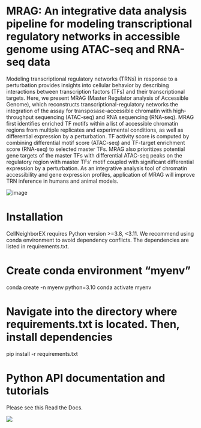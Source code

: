 # MRAG: An integrative data analysis pipeline for modeling transcriptional regulatory networks in accessible genome using ATAC-seq and RNA-seq data


Modeling transcriptional regulatory networks (TRNs) in response to a perturbation provides insights into cellular behavior by describing interactions between transcription factors (TFs) and their transcriptional targets. Here, we present MRAG (Master Regulator analysis of Accessible Genome), which reconstructs transcriptional-regulatory networks the integration of the assay for transposase-accessible chromatin with high-throughput sequencing (ATAC-seq) and RNA sequencing (RNA-seq). MRAG first identifies enriched TF motifs within a list of accessible chromatin regions from multiple replicates and experimental conditions, as well as differential expression by a perturbation. TF activity score is computed by combining differential motif score (ATAC-seq) and TF-target enrichment score (RNA-seq) to selected master TFs. MRAG also prioritizes potential gene targets of the master TFs with differential ATAC-seq peaks on the regulatory region with master TFs’ motif coupled with significant differential expression by a perturbation. As an integrative analysis tool of chromatin accessibility and gene expression profiles, application of MRAG will improve TRN inference in humans and animal models.

![image](https://github.com/Cherry-Kim/MRAG/assets/64776690/ad8b9b28-5068-42ca-a23e-6e4c60157fff)

 
# Installation
CellNeighborEX requires Python version >=3.8, <3.11. We recommend using conda environment to avoid dependency conflicts. The dependencies are listed in requirements.txt.

# Create conda environment “myenv”
conda create -n myenv python=3.10
conda activate myenv

# Navigate into the directory where requirements.txt is located. Then, install dependencies
pip install -r requirements.txt

# Python API documentation and tutorials
Please see this Read the Docs.

<img src="https://capsule-render.vercel.app/api?type=모양&color=색상코드&height=높이&section=header&text=텍스트&fontSize=텍스트크기" /> 
